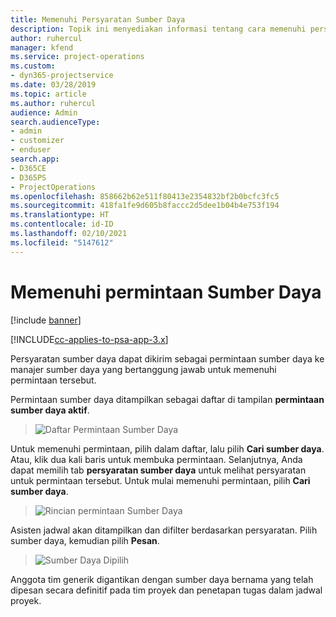 ```yaml
---
title: Memenuhi Persyaratan Sumber Daya
description: Topik ini menyediakan informasi tentang cara memenuhi persyaratan sumber daya.
author: ruhercul
manager: kfend
ms.service: project-operations
ms.custom:
- dyn365-projectservice
ms.date: 03/28/2019
ms.topic: article
ms.author: ruhercul
audience: Admin
search.audienceType:
- admin
- customizer
- enduser
search.app:
- D365CE
- D365PS
- ProjectOperations
ms.openlocfilehash: 858662b62e511f80413e2354832bf2b0bcfc3fc5
ms.sourcegitcommit: 418fa1fe9d605b8faccc2d5dee1b04b4e753f194
ms.translationtype: HT
ms.contentlocale: id-ID
ms.lasthandoff: 02/10/2021
ms.locfileid: "5147612"
---
```

# <a name="fulfilling-resource-requests"></a>Memenuhi permintaan Sumber Daya

[!include [banner](../includes/psa-now-project-operations.md)]

[!INCLUDE[cc-applies-to-psa-app-3.x](../includes/cc-applies-to-psa-app-3x.md)]

Persyaratan sumber daya dapat dikirim sebagai permintaan sumber daya ke manajer sumber daya yang bertanggung jawab untuk memenuhi permintaan tersebut.

Permintaan sumber daya ditampilkan sebagai daftar di tampilan **permintaan sumber daya aktif**.

> ![Daftar Permintaan Sumber Daya](media/Resource-Management-image59.png)

Untuk memenuhi permintaan, pilih dalam daftar, lalu pilih **Cari sumber daya**. Atau, klik dua kali baris untuk membuka permintaan. Selanjutnya, Anda dapat memilih tab **persyaratan sumber daya** untuk melihat persyaratan untuk permintaan tersebut. Untuk mulai memenuhi permintaan, pilih **Cari sumber daya**.

> ![Rincian permintaan Sumber Daya](media/Resource-Management-image60.png)

Asisten jadwal akan ditampilkan dan difilter berdasarkan persyaratan. Pilih sumber daya, kemudian pilih **Pesan**.

> ![Sumber Daya Dipilih](media/Resource-Management-image61.png)

Anggota tim generik digantikan dengan sumber daya bernama yang telah dipesan secara definitif pada tim proyek dan penetapan tugas dalam jadwal proyek.
